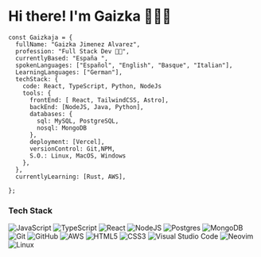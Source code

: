 # Hi there! I'm Gaizka 🧑‍💻🚀
    const Gaizkaja = {
      fullName: "Gaizka Jimenez Alvarez",
      profession: "Full Stack Dev 🧑‍💻", 
      currentlyBased: "España ",
      spokenLanguages: ["Español", "English", "Basque", "Italian"],
      LearningLanguages: ["German"],
      techStack: {
        code: React, TypeScript, Python, NodeJs
        tools: {
          frontEnd: [ React, TailwindCSS, Astro],
          backEnd: [NodeJS, Java, Python],
          databases: {
            sql: MySQL, PostgreSQL,
            nosql: MongoDB
          },
          deployment: [Vercel],
          versionControl: Git,NPM,
          S.O.: Linux, MacOS, Windows
        },
      },
      currentlyLearning: [Rust, AWS],
     
    };
### Tech Stack

![JavaScript](https://img.shields.io/badge/javascript-%23323330.svg?style=flat&logo=Javascript&logoColor=%23F7DF1E) ![TypeScript](https://img.shields.io/badge/typescript-%23007ACC.svg?style=flat&logo=Typescript&logoColor=white) ![React](https://img.shields.io/badge/react-%2320232a.svg?style=flat&logo=React&logoColor=%2361DAFB) ![NodeJS](https://img.shields.io/badge/node.js-6DA55F?style=flat&logo=Node.js&logoColor=white)  ![Postgres](https://img.shields.io/badge/postgres-%23316192.svg?style=flat&logo=PostgreSQL&logoColor=white) ![MongoDB](https://img.shields.io/badge/MongoDB-%234ea94b.svg?style=flat&logo=MongoDB&logoColor=white) ![Git](https://img.shields.io/badge/git-%23F05033.svg?style=flat&logo=Git&logoColor=white) ![GitHub](https://img.shields.io/badge/Github-%23121011.svg?style=flat&logo=github&logoColor=white)  ![AWS](https://img.shields.io/badge/AWS-%23FF9900.svg?style=flat&logo=Amazon-AWS&logoColor=white) ![HTML5](https://img.shields.io/badge/html5-%23E34F26.svg?style=flat&logo=HTML5&logoColor=white) ![CSS3](https://img.shields.io/badge/css3-%231572B6.svg?style=flat&logo=CSS3&logoColor=white) 
![Visual Studio Code](https://img.shields.io/badge/Visual%20Studio%20Code-0078d7.svg?style=flat&logo=VS-Code&logoColor=white) ![Neovim](https://img.shields.io/badge/NeoVim-%2357A143.svg?&style=flat&logo=Neovim&logoColor=white) ![Linux](https://img.shields.io/badge/Linux-FCC624?style=flat&logo=Linux&logoColor=black)
